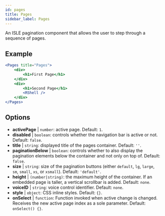 ```yaml
---
id: pages 
title: Pages
sidebar_label: Pages
---
```


An ISLE pagination component that allows the user to step through a sequence of pages.

## Example

```jsx live
<Pages title="Pages">
    <div>
        <h1>First Page</h1>
    </div>
    <div>
        <h1>Second Page</h1>
        <RShell />
    </div>
</Pages>
``` 



## Options

* __activePage__ | `number`: active page. Default: `1`.
* __disabled__ | `boolean`: controls whether the navigation bar is active or not. Default: `false`.
* __title__ | `string`: displayed title of the pages container. Default: `''`.
* __paginationBelow__ | `boolean`: controls whether to also display the pagination elements below the container and not only on top of. Default: `false`.
* __size__ | `string`: size of the pagination buttons (either `default`, `lg`, `large`, `sm`, `small`, `xs`, or `xsmall`). Default: `'default'`.
* __height__ | `(number|string)`: the maximum height of the container. If an embedded page is taller, a vertical scrollbar is added. Default: `none`.
* __voiceID__ | `string`: voice control identifier. Default: `none`.
* __style__ | `object`: CSS inline styles. Default: `{}`.
* __onSelect__ | `function`: Function invoked when active change is changed. Receives the new active page index as a sole parameter. Default: `onSelect() {}`.
